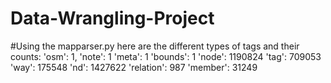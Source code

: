 # Data-Wrangling-Project

#Using the mapparser.py here are the different types of tags and their counts:
'osm': 1, 
'note': 1
'meta': 1
'bounds': 1
'node': 1190824
'tag': 709053
'way': 175548
'nd': 1427622
'relation': 987
'member': 31249

